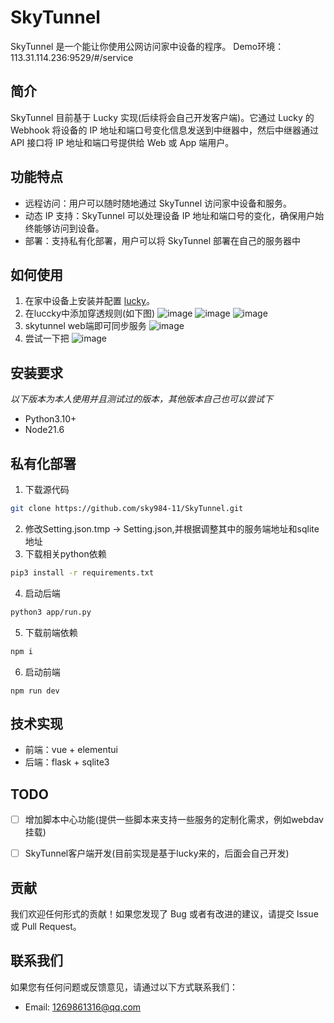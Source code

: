 
# SkyTunnel

SkyTunnel 是一个能让你使用公网访问家中设备的程序。
Demo环境：
    113.31.114.236:9529/#/service

## 简介

SkyTunnel 目前基于 Lucky 实现(后续将会自己开发客户端)。它通过 Lucky 的 Webhook 将设备的 IP 地址和端口号变化信息发送到中继器中，然后中继器通过 API 接口将 IP 地址和端口号提供给 Web 或 App 端用户。

## 功能特点

- 远程访问：用户可以随时随地通过 SkyTunnel 访问家中设备和服务。
- 动态 IP 支持：SkyTunnel 可以处理设备 IP 地址和端口号的变化，确保用户始终能够访问到设备。
- 部署：支持私有化部署，用户可以将 SkyTunnel 部署在自己的服务器中

## 如何使用

1. 在家中设备上安装并配置 [lucky](https://www.lucky666.cn/docs/install/)。
2. 在luccky中添加穿透规则(如下图)
![image](https://github.com/sky984-11/SkyTunnel/assets/58068214/fdb48fc2-6aea-4621-9738-f7603c43670e)
![image](https://github.com/sky984-11/SkyTunnel/assets/58068214/12b9a544-3753-4a72-a590-d924698b302f)
![image](https://github.com/sky984-11/SkyTunnel/assets/58068214/fe977b8c-f412-4ccb-a025-3350ac056ec3)
3. skytunnel web端即可同步服务
![image](https://github.com/sky984-11/SkyTunnel/assets/58068214/13a1beca-db5e-4af3-b40a-4856f040ebf4)
4. 尝试一下把
![image](https://github.com/sky984-11/SkyTunnel/assets/58068214/fb0748e5-26ed-42d7-88bc-a92244b1fc6e)

## 安装要求

*以下版本为本人使用并且测试过的版本，其他版本自己也可以尝试下*

- Python3.10+ 
- Node21.6

## 私有化部署

1. 下载源代码

```sh
git clone https://github.com/sky984-11/SkyTunnel.git
```

2. 修改Setting.json.tmp -> Setting.json,并根据调整其中的服务端地址和sqlite地址
3. 下载相关python依赖

```sh
pip3 install -r requirements.txt

```

4. 启动后端

```sh
python3 app/run.py
```

5. 下载前端依赖

```sh
npm i
```

6. 启动前端

```
npm run dev
```

## 技术实现

- 前端：vue + elementui
- 后端：flask + sqlite3


## TODO

- [ ] 增加脚本中心功能(提供一些脚本来支持一些服务的定制化需求，例如webdav挂载)
- [ ] SkyTunnel客户端开发(目前实现是基于lucky来的，后面会自己开发)


## 贡献

我们欢迎任何形式的贡献！如果您发现了 Bug 或者有改进的建议，请提交 Issue 或 Pull Request。

## 联系我们

如果您有任何问题或反馈意见，请通过以下方式联系我们：

 - Email: 1269861316@qq.com
